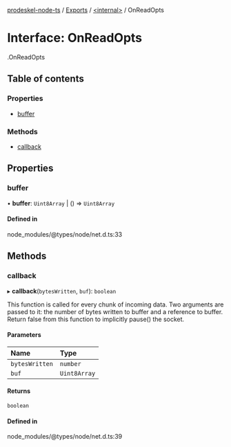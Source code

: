 [prodeskel-node-ts](../README.md) / [Exports](../modules.md) / [<internal\>](../modules/internal_.md) / OnReadOpts

# Interface: OnReadOpts

[<internal>](../modules/internal_.md).OnReadOpts

## Table of contents

### Properties

- [buffer](internal_.OnReadOpts.md#buffer)

### Methods

- [callback](internal_.OnReadOpts.md#callback)

## Properties

### buffer

• **buffer**: `Uint8Array` \| () => `Uint8Array`

#### Defined in

node_modules/@types/node/net.d.ts:33

## Methods

### callback

▸ **callback**(`bytesWritten`, `buf`): `boolean`

This function is called for every chunk of incoming data.
Two arguments are passed to it: the number of bytes written to buffer and a reference to buffer.
Return false from this function to implicitly pause() the socket.

#### Parameters

| Name | Type |
| :------ | :------ |
| `bytesWritten` | `number` |
| `buf` | `Uint8Array` |

#### Returns

`boolean`

#### Defined in

node_modules/@types/node/net.d.ts:39
